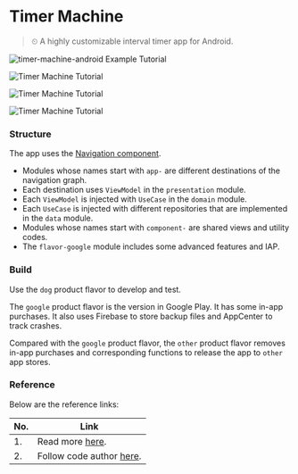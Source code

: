 # Timer Machine

>  ⏲ A highly customizable interval timer app for Android.

![timer-machine-android Example Tutorial](https://github.com/timer-machine/timer-machine-android/actions/workflows/android.yml/badge.svg?branch=main)

![Timer Machine Tutorial](https://github.com/timer-machine/timer-machine-android/raw/develop/images/showcase.jpg)


![Timer Machine Tutorial](https://camo.githubusercontent.com/f8cc865a8fa303cbf10e8d0451254fa21c07163dc23a5becc9c174f28f4028f7/68747470733a2f2f706c61792e676f6f676c652e636f6d2f696e746c2f656e5f75732f6261646765732f7374617469632f696d616765732f6261646765732f656e5f62616467655f7765625f67656e657269632e706e67)

![Timer Machine Tutorial](https://camo.githubusercontent.com/12ce53a3272a486325fcadce4fb282cf7287b24780a36d849a9243206b66cff6/68747470733a2f2f6769746c61622e636f6d2f497a7a794f6e44726f69642f7265706f2f2d2f7261772f6d61737465722f6173736574732f497a7a794f6e44726f69642e706e67)


### Structure


The app uses the [Navigation component](https://developer.android.com/guide/navigation).

- Modules whose names start with `app-` are different destinations of the navigation graph.
- Each destination uses `ViewModel` in the `presentation` module.
- Each `ViewModel` is injected with `UseCase` in the `domain` module.
- Each `UseCase` is injected with different repositories that are implemented in the `data` module.
- Modules whose names start with `component-` are shared views and utility codes.
- The `flavor-google` module includes some advanced features and IAP.

### Build


Use the `dog` product flavor to develop and test.

The `google` product flavor is the version in Google Play. It has some in-app purchases. It also uses Firebase to store backup files and AppCenter to track crashes.

Compared with the `google` product flavor, the `other` product flavor removes in-app purchases and corresponding functions to release the app to `other` app stores.

### Reference

Below are the reference links:

|No.|Link|
|--|---|
|1.|Read more [here](https://github.com/timer-machine/timer-machine-android).|
|2.|Follow code author [here](https://github.com/timer-machine).|
